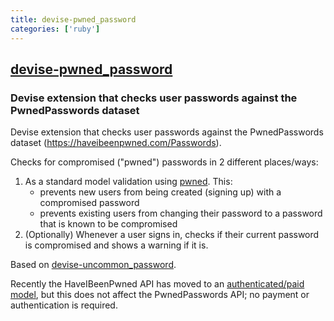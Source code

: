 ```yaml
---
title: devise-pwned_password
categories: ['ruby']
---
```

## [devise-pwned_password](https://github.com/michaelbanfield/devise-pwned_password)

### Devise extension that checks user passwords against the PwnedPasswords dataset

Devise extension that checks user passwords against the PwnedPasswords dataset (https://haveibeenpwned.com/Passwords).

Checks for compromised ("pwned") passwords in 2 different places/ways:
1. As a standard model validation using [pwned](https://github.com/philnash/pwned). This:
   - prevents new users from being created (signing up) with a compromised password
   - prevents existing users from changing their password to a password that is known to be compromised
2. (Optionally) Whenever a user signs in, checks if their current password is compromised and shows a warning if it is.

Based on [devise-uncommon_password](https://github.com/HCLarsen/devise-uncommon_password).

Recently the HaveIBeenPwned API has moved to an [authenticated/paid model](https://www.troyhunt.com/authentication-and-the-have-i-been-pwned-api/), but this does not affect the PwnedPasswords API; no payment or authentication is required.

